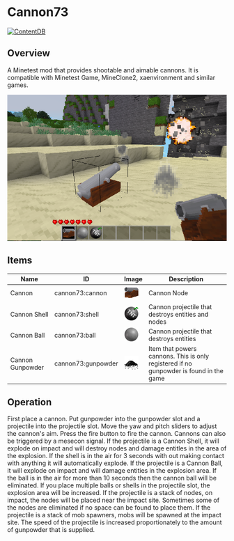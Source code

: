# Cannon73

[![ContentDB](https://content.minetest.net/packages/Mr.%20Rar/cannon73/shields/downloads/)](https://content.minetest.net/packages/Mr.%20Rar/cannon73/)


## Overview

A Minetest mod that provides shootable and aimable cannons. It is compatible with Minetest Game, MineClone2, xaenvironment and similar games.

![screenshot](screenshot.png)


## Items

| Name             | ID                 | Image                                 | Description                                                                            |
| ---------------- | ------------------ | ------------------------------------- | -------------------------------------------------------------------------------------- |
| Cannon           | cannon73:cannon    | ![](textures/cannon73_cannon_inv.png) | Cannon Node                                                                            |
| Cannon Shell     | cannon73:shell     | ![](textures/cannon73_shell_inv.png)  | Cannon projectile that destroys entities and nodes                                     |
| Cannon Ball      | cannon73:ball      | ![](textures/cannon73_ball_inv.png)   | Cannon projectile that destroys entities                                               |
| Cannon Gunpowder | cannon73:gunpowder | ![](textures/cannon73_gunpowder.png)  | Item that powers cannons. This is only registered if no gunpowder is found in the game |


## Operation

First place a cannon. Put gunpowder into the gunpowder slot and a projectile into the projectile slot. Move the yaw and pitch sliders to adjust the cannon's aim. Press the fire button to fire the cannon. Cannons can also be triggered by a mesecon signal. If the projectile is a Cannon Shell, it will explode on impact and will destroy nodes and damage entitles in the area of the explosion. If the shell is in the air for 3 seconds with out making contact with anything it will automatically explode. If the projectile is a Cannon Ball, it will explode on impact and will damage entities in the explosion area. If the ball is in the air for more than 10 seconds then the cannon ball will be eliminated. If you place multiple balls or shells in the projectile slot, the explosion area will be increased. If the projectile is a stack of nodes, on impact, the nodes will be placed near the impact site. Sometimes some of the nodes are eliminated if no space can be found to place them. If the projectile is a stack of mob spawners, mobs will be spawned at the impact site. The speed of the projectile is increased proportionately to the amount of gunpowder that is supplied.
